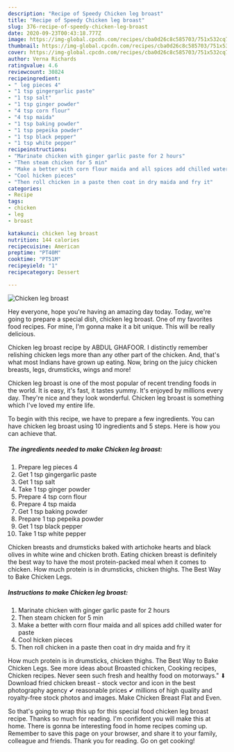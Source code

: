 ```yaml
---
description: "Recipe of Speedy Chicken leg broast"
title: "Recipe of Speedy Chicken leg broast"
slug: 376-recipe-of-speedy-chicken-leg-broast
date: 2020-09-23T00:43:18.777Z
image: https://img-global.cpcdn.com/recipes/cba0d26c8c585703/751x532cq70/chicken-leg-broast-recipe-main-photo.jpg
thumbnail: https://img-global.cpcdn.com/recipes/cba0d26c8c585703/751x532cq70/chicken-leg-broast-recipe-main-photo.jpg
cover: https://img-global.cpcdn.com/recipes/cba0d26c8c585703/751x532cq70/chicken-leg-broast-recipe-main-photo.jpg
author: Verna Richards
ratingvalue: 4.6
reviewcount: 30824
recipeingredient:
- " leg pieces 4"
- "1 tsp gingergarlic paste"
- "1 tsp salt"
- "1 tsp ginger powder"
- "4 tsp corn flour"
- "4 tsp maida"
- "1 tsp baking powder"
- "1 tsp pepeika powder"
- "1 tsp black pepper"
- "1 tsp white pepper"
recipeinstructions:
- "Marinate chicken with ginger garlic paste for 2 hours"
- "Then steam chicken for 5 min"
- "Make a better with corn flour maida and all spices add chilled water for paste"
- "Cool hicken pieces"
- "Then roll chicken in a paste then coat in dry maida and fry it"
categories:
- Recipe
tags:
- chicken
- leg
- broast

katakunci: chicken leg broast 
nutrition: 144 calories
recipecuisine: American
preptime: "PT40M"
cooktime: "PT51M"
recipeyield: "1"
recipecategory: Dessert

---
```



![Chicken leg broast](https://img-global.cpcdn.com/recipes/cba0d26c8c585703/751x532cq70/chicken-leg-broast-recipe-main-photo.jpg)

Hey everyone, hope you're having an amazing day today. Today, we're going to prepare a special dish, chicken leg broast. One of my favorites food recipes. For mine, I'm gonna make it a bit unique. This will be really delicious.

Chicken leg broast recipe by ABDUL GHAFOOR. I distinctly remember relishing chicken legs more than any other part of the chicken. And, that&#39;s what most Indians have grown up eating. Now, bring on the juicy chicken breasts, legs, drumsticks, wings and more!

Chicken leg broast is one of the most popular of recent trending foods in the world. It is easy, it's fast, it tastes yummy. It's enjoyed by millions every day. They're nice and they look wonderful. Chicken leg broast is something which I've loved my entire life.


To begin with this recipe, we have to prepare a few ingredients. You can have chicken leg broast using 10 ingredients and 5 steps. Here is how you can achieve that.

<!--inarticleads1-->

##### The ingredients needed to make Chicken leg broast:

1. Prepare  leg pieces 4
1. Get 1 tsp gingergarlic paste
1. Get 1 tsp salt
1. Take 1 tsp ginger powder
1. Prepare 4 tsp corn flour
1. Prepare 4 tsp maida
1. Get 1 tsp baking powder
1. Prepare 1 tsp pepeika powder
1. Get 1 tsp black pepper
1. Take 1 tsp white pepper


Chicken breasts and drumsticks baked with artichoke hearts and black olives in white wine and chicken broth. Eating chicken breast is definitely the best way to have the most protein-packed meal when it comes to chicken. How much protein is in drumsticks, chicken thighs. The Best Way to Bake Chicken Legs. 

<!--inarticleads2-->

##### Instructions to make Chicken leg broast:

1. Marinate chicken with ginger garlic paste for 2 hours
1. Then steam chicken for 5 min
1. Make a better with corn flour maida and all spices add chilled water for paste
1. Cool hicken pieces
1. Then roll chicken in a paste then coat in dry maida and fry it


How much protein is in drumsticks, chicken thighs. The Best Way to Bake Chicken Legs. See more ideas about Broasted chicken, Cooking recipes, Chicken recipes. Never seen such fresh and healthy food on motorways.&#34; ⬇ Download fried chicken breast - stock vector and icon in the best photography agency ✔ reasonable prices ✔ millions of high quality and royalty-free stock photos and images. Make Chicken Breast Flat and Even. 

So that's going to wrap this up for this special food chicken leg broast recipe. Thanks so much for reading. I'm confident you will make this at home. There is gonna be interesting food in home recipes coming up. Remember to save this page on your browser, and share it to your family, colleague and friends. Thank you for reading. Go on get cooking!
